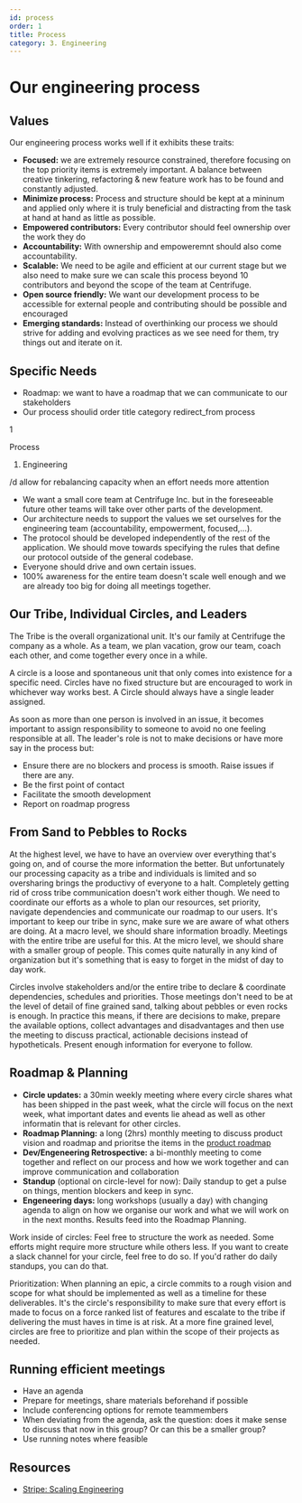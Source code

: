 ```yaml
---
id: process
order: 1
title: Process
category: 3. Engineering
---
```


# Our engineering process

## Values

Our engineering process works well if it exhibits these traits:

- **Focused:** we are extremely resource constrained, therefore focusing on the top priority items is extremely important. A balance between creative tinkering, refactoring & new feature work has to be found and constantly adjusted.
- **Minimize process:** Process and structure should be kept at a mininum and applied only where it is truly beneficial and distracting from the task at hand at hand as little as possible.
- **Empowered contributors:** Every contributor should feel ownership over the work they do
- **Accountability:** With ownership and empoweremnt should also come accountability.
- **Scalable:** We need to be agile and efficient at our current stage but we also need to make sure we can scale this process beyond 10 contributors and beyond the scope of the team at Centrifuge.
- **Open source friendly:** We want our development process to be accessible for external people and contributing should be possible and encouraged
- **Emerging standards:** Instead of overthinking our process we should strive for adding and evolving practices as we see need for them, try things out and iterate on it.

## Specific Needs

- Roadmap: we want to have a roadmap that we can communicate to our stakeholders
- Our process shoulid 	order 	title 	category 	redirect_from
process
	
1
	
Process
	
1. Engineering
	
/d allow for rebalancing capacity when an effort needs more attention
- We want a small core team at Centrifuge Inc. but in the foreseeable future other teams will take over other parts of the development.
- Our architecture needs to support the values we set ourselves for the engineering team (accountability, empowerment, focused,...).
- The protocol should be developed independently of the rest of the application. We should move towards specifying the rules that define our protocol outside of the general codebase.
- Everyone should drive and own certain issues.
- 100% awareness for the entire team doesn't scale well enough and we are already too big for doing all meetings together.

## Our Tribe, Individual Circles, and Leaders

The Tribe is the overall organizational unit. It's our family at Centrifuge the company as a whole. As a team, we plan vacation, grow our team, coach each other, and come together every once in a while.

A circle is a loose and spontaneous unit that only comes into existence for a specific need. Circles have no fixed structure but are encouraged to work in whichever way works best. A Circle should always have a single leader assigned.

As soon as more than one person is involved in an issue, it becomes important to assign responsibility to someone to avoid no one feeling responsible at all. The leader's role is not to make decisions or have more say in the process but:

- Ensure there are no blockers and process is smooth. Raise issues if there are any.
- Be the first point of contact
- Facilitate the smooth development
- Report on roadmap progress

## From Sand to Pebbles to Rocks

At the highest level, we have to have an overview over everything that's going on, and of course the more information the better. But unfortunately our processing capacity as a tribe and individuals is limited and so oversharing brings the productivy of everyone to a halt. Completely getting rid of cross tribe communication doesn't work either though. We need to coordinate our efforts as a whole to plan our resources, set priority, navigate dependencies and communicate our roadmap to our users. It's important to keep our tribe in sync, make sure we are aware of what others are doing. At a macro level, we should share information broadly. Meetings with the entire tribe are useful for this. At the micro level, we should share with a smaller group of people. This comes quite naturally in any kind of organization but it's something that is easy to forget in the midst of day to day work.

Circles involve stakeholders and/or the entire tribe to declare & coordinate dependencies, schedules and priorities. Those meetings don't need to be at the level of detail of fine grained sand, talking about pebbles or even rocks is enough. In practice this means, if there are decisions to make, prepare the available options, collect advantages and disadvantages and then use the meeting to discuss practical, actionable decisions instead of hypotheticals. Present enough information for everyone to follow.

## Roadmap & Planning

- **Circle updates:** a 30min weekly meeting where every circle shares what has been shipped in the past week, what the circle will focus on the next week, what important dates and events lie ahead as well as other informatin that is relevant for other circles.
- **Roadmap Planning:** a long (2hrs) monthly meeting to discuss product vision and roadmap and prioritse the items in the [product roadmap](https://airtable.com/tbl46g28QuXmRM9LM/viwTz7iXmm7o3Qt3r?blocks=hide)
- **Dev/Engeneering Retrospective:** a bi-monthly meeting to come together and reflect on our process and how we work together and can improve communication and collaboration
- **Standup** (optional on circle-level for now): Daily standup to get a pulse on things, mention blockers and keep in sync.
- **Engeneering days:** long workshops (usually a day) with changing agenda to align on how we organise our work and what we will work on in the next months. Results feed into the Roadmap Planning.

Work inside of circles:
Feel free to structure the work as needed. Some efforts might require more structure while others less. If you want to create a slack channel for your circle, feel free to do so. If you'd rather do daily standups, you can do that.

Prioritization:
When planning an epic, a circle commits to a rough vision and scope for what should be implemented as well as a timeline for these deliverables. It's the circle's responsibility to make sure that every effort is made to focus on a force ranked list of features and escalate to the tribe if delivering the must haves in time is at risk. At a more fine grained level, circles are free to prioritize and plan within the scope of their projects as needed.

## Running efficient meetings

- Have an agenda
- Prepare for meetings, share materials beforehand if possible
- Include conferencing options for remote teammembers
- When deviating from the agenda, ask the question: does it make sense to discuss that now in this group? Or can this be a smaller group?
- Use running notes where feasible

## Resources

- [Stripe: Scaling Engineering](https://stripe.com/atlas/guides/scaling-eng)
